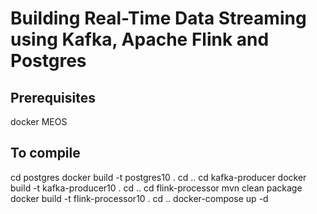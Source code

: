 # Building Real-Time Data Streaming using Kafka, Apache Flink and Postgres

## 


## Prerequisites
docker
MEOS

## To compile
cd postgres
docker build -t postgres10 .
cd ..
cd kafka-producer
docker build -t kafka-producer10 .
cd ..
cd flink-processor
mvn clean package  
docker build -t flink-processor10 .
cd ..
docker-compose up -d 
